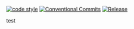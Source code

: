 [![code style](https://antfu.me/badge-code-style.svg)](https://github.com/antfu/eslint-config)
[![Conventional Commits](https://img.shields.io/badge/Conventional%20Commits-1.0.0-%23FE5196?logo=conventionalcommits&logoColor=white)](https://conventionalcommits.org)
[![Release](https://github.com/nandordudas/nuxt-template/actions/workflows/release.yml/badge.svg)](https://github.com/nandordudas/nuxt-template/actions/workflows/release.yml)

test

